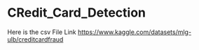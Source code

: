 # CRedit_Card_Detection
Here is the csv File Link
https://www.kaggle.com/datasets/mlg-ulb/creditcardfraud
